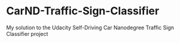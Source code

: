 # CarND-Traffic-Sign-Classifier
My solution to the Udacity Self-Driving Car Nanodegree Traffic Sign Classifier project

